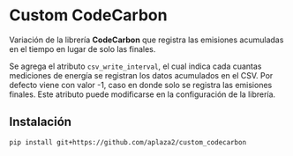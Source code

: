 # Custom CodeCarbon

Variación de la librería **CodeCarbon** que registra las emisiones acumuladas en el tiempo en lugar de solo las finales.

Se agrega el atributo `csv_write_interval`, el cual indica cada cuantas mediciones de energía se registran los datos acumulados en el CSV. Por defecto viene con valor -1, caso en donde solo se registra las emisiones finales. Este atributo puede modificarse en la configuración de la librería.

## Instalación

```bash
pip install git+https://github.com/aplaza2/custom_codecarbon
```